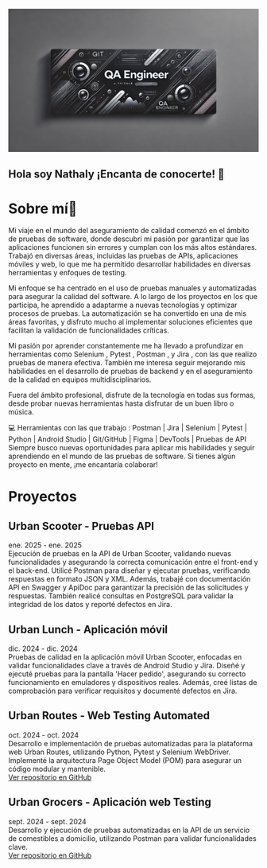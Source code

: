 ![QA Engineer Banner](https://github.com/Nathyku/Nathyku/blob/main/Banner.2.webp?raw=true)
## Hola soy Nathaly ¡Encanta de conocerte! 👋
# Sobre mí🚀
Mi viaje en el mundo del aseguramiento de calidad comenzó en el ámbito de pruebas de software, donde descubrí mi pasión por garantizar que las aplicaciones funcionen sin errores y cumplan con los más altos estándares. Trabajó en diversas áreas, incluidas las pruebas de APIs, aplicaciones móviles y web, lo que me ha permitido desarrollar habilidades en diversas herramientas y enfoques de testing.

Mi enfoque se ha centrado en el uso de pruebas manuales y automatizadas para asegurar la calidad del software. A lo largo de los proyectos en los que participa, he aprendido a adaptarme a nuevas tecnologías y optimizar procesos de pruebas. La automatización se ha convertido en una de mis áreas favoritas, y disfruto mucho al implementar soluciones eficientes que facilitan la validación de funcionalidades críticas.

Mi pasión por aprender constantemente me ha llevado a profundizar en herramientas como Selenium , Pytest , Postman , y Jira , con las que realizo pruebas de manera efectiva. También me interesa seguir mejorando mis habilidades en el desarrollo de pruebas de backend y en el aseguramiento de la calidad en equipos multidisciplinarios.

Fuera del ámbito profesional, disfrute de la tecnología en todas sus formas, desde probar nuevas herramientas hasta disfrutar de un buen libro o música.

💻 Herramientas con las que trabajo :
Postman | Jira | Selenium | Pytest | Python | Android Studio | Git/GitHub | Figma | DevTools | Pruebas de API
Siempre busco nuevas oportunidades para aplicar mis habilidades y seguir aprendiendo en el mundo de las pruebas de software. Si tienes algún proyecto en mente, ¡me encantaría colaborar!

# Proyectos

## Urban Scooter - Pruebas API
ene. 2025 - ene. 2025  
Ejecución de pruebas en la API de Urban Scooter, validando nuevas funcionalidades y asegurando la correcta comunicación entre el front-end y el back-end. Utilicé Postman para diseñar y ejecutar pruebas, verificando respuestas en formato JSON y XML. Además, trabajé con documentación API en Swagger y ApiDoc para garantizar la precisión de las solicitudes y respuestas. También realicé consultas en PostgreSQL para validar la integridad de los datos y reporté defectos en Jira.  


## Urban Lunch - Aplicación móvil
dic. 2024 - dic. 2024  
Pruebas de calidad en la aplicación móvil Urban Scooter, enfocadas en validar funcionalidades clave a través de Android Studio y Jira. Diseñé y ejecuté pruebas para la pantalla 'Hacer pedido', asegurando su correcto funcionamiento en emuladores y dispositivos reales. Además, creé listas de comprobación para verificar requisitos y documenté defectos en Jira.  


## Urban Routes - Web Testing Automated
oct. 2024 - oct. 2024  
Desarrollo e implementación de pruebas automatizadas para la plataforma web Urban Routes, utilizando Python, Pytest y Selenium WebDriver. Implementé la arquitectura Page Object Model (POM) para asegurar un código modular y mantenible.  
[Ver repositorio en GitHub](https://github.com/Nathyku/qa-project-Urban-Routes-es)

## Urban Grocers - Aplicación web Testing
sept. 2024 - sept. 2024  
Desarrollo y ejecución de pruebas automatizadas en la API de un servicio de comestibles a domicilio, utilizando Postman para validar funcionalidades clave.  
[Ver repositorio en GitHub](https://github.com/Nathyku/qa-project-Urban-Grocers-app-es)



<!--
**Nathyku/Nathyku** is a ✨ _special_ ✨ repository because its `README.md` (this file) appears on your GitHub profile.

Here are some ideas to get you started:

- 🔭 I’m currently working on ...
- 🌱 I’m currently learning ...
- 👯 I’m looking to collaborate on ...
- 🤔 I’m looking for help with ...
- 💬 Ask me about ...
- 📫 How to reach me: ...
- 😄 Pronouns: ...
- ⚡ Fun fact: ...
-->
